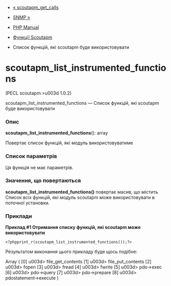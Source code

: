 - [« scoutapm_get_calls](function.scoutapm-get-calls.md)
- [SNMP »](book.snmp.md)

- [PHP Manual](index.md)
- [Функції Scoutapm](ref.scoutapm.md)
- Список функцій, які scoutapm буде використовувати

# scoutapm_list_instrumented_functions

(PECL scoutapm \>u003d 1.0.2)

scoutapm_list_instrumented_functions — Список функцій, які scoutapm
буде використовувати

### Опис

**scoutapm_list_instrumented_functions**(): array

Повертає список функцій, які модуль використовуватиме

### Список параметрів

Ця функція не має параметрів.

### Значення, що повертаються

**scoutapm_list_instrumented_functions()** повертає масив, що містить
Список всіх функцій, які модуль scoutapm може використовувати в
поточної установки.

### Приклади

**Приклад #1 Отримання списку функцій, які scoutapm може
використовувати**

` <?phpprint_r(scoutapm_list_instrumented_functions());?> `

Результатом виконання цього прикладу буде щось подібне:

Array
(
[0] u003d> file_get_contents
[1] u003d> file_put_contents
[2] u003d> fopen
[3] u003d> fread
[4] u003d> fwrite
[5] u003d> pdo->exec
[6] u003d> pdo->query
[7] u003d> pdo->prepare
[8] u003d> pdostatement->execute
)
